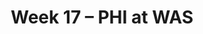 ---
layout: game
title: Week 17 – PHI at WAS
season: 2003
game_id: 2003_17_PHI_WAS
away_team: PHI
home_team: WAS
---
